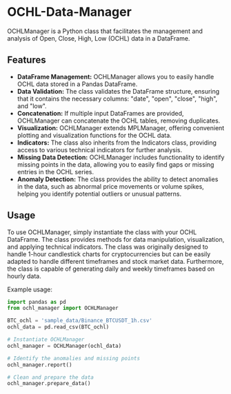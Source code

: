 # OCHL-Data-Manager  

OCHLManager is a Python class that facilitates the management and analysis of Open, Close, High, Low (OCHL) data in a DataFrame.

## Features

- **DataFrame Management:** OCHLManager allows you to easily handle OCHL data stored in a Pandas DataFrame.
- **Data Validation:** The class validates the DataFrame structure, ensuring that it contains the necessary columns: "date", "open", "close", "high", and "low".
- **Concatenation:** If multiple input DataFrames are provided, OCHLManager can concatenate the OCHL tables, removing duplicates.
- **Visualization:** OCHLManager extends MPLManager, offering convenient plotting and visualization functions for the OCHL data.
- **Indicators:** The class also inherits from the Indicators class, providing access to various technical indicators for further analysis.
- **Missing Data Detection:** OCHLManager includes functionality to identify missing points in the data, allowing you to easily find gaps or missing entries in the OCHL series.
- **Anomaly Detection:** The class provides the ability to detect anomalies in the data, such as abnormal price movements or volume spikes, helping you identify potential outliers or unusual patterns.
  
## Usage

To use OCHLManager, simply instantiate the class with your OCHL DataFrame. The class provides methods for data manipulation, visualization, and applying technical indicators.
The class was originally designed to handle 1-hour candlestick charts for cryptocurrencies but can be easily adapted to handle different timeframes and stock market data. Furthermore, the class is capable of generating daily and weekly timeframes based on hourly data.

Example usage:

```python
import pandas as pd
from ochl_manager import OCHLManager

BTC_ochl = 'sample_data/Binance_BTCUSDT_1h.csv'
ochl_data = pd.read_csv(BTC_ochl)

# Instantiate OCHLManager
ochl_manager = OCHLManager(ochl_data)

# Identify the anomalies and missing points
ochl_manager.report()

# Clean and prepare the data
ochl_manager.prepare_data()
